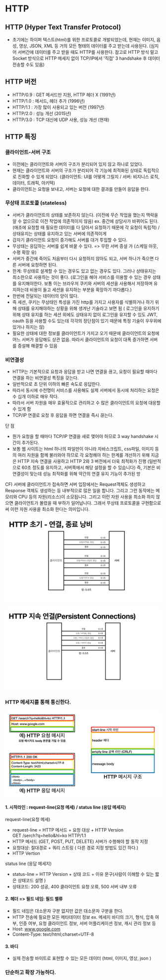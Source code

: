 # HTTP

## HTTP (Hyper Text Transfer Protocol)

* 초기에는 하이퍼 텍스트(html)를 위한 프로토콜로 개발되었는데, 현재는 이미지, 음성, 영상, JSON, XML 등 거의 모든 형태의 데이터를 주고 받는데 사용된다. (심지어 서버간에 데이터를 주고 받을 때도 HTTP를 사용한다. 참고로 HTTP 방식 말고 Socket 방식으로 HTTP 메세지 없이 TCP/IP에서 '직접' 3 handshake 후 데이터 전송할 수도 있음)



## HTTP 버전

* HTTP/0.9 : GET 메서드만 지원, HTTP 헤더 X (1991년)&#x20;
* HTTP/1.0 : 메서드, 헤더 추가 (1996년)
* HTTP/1.1 : 가장 많이 사용되고 있는 버전 (1997년)&#x20;
* HTTP/2.0 : 성능 개선 (2015년)&#x20;
* HTTP/3.0 : TCP 대신에 UDP 사용, 성능 개선 (현재)





## HTTP 특징

### 클라이언트-서버 구조

* 이전에는 클라이언트와 서버의 구조가 분리되어 있지 않고 하나로 있었다.
* 현재는 클라이언트와 서버의 구조가 분리되어 각 기능에 최적화된 상태로 독립적으로 진화할 수 있게 되었다. (클라이언트:  UI를 어떻게 그릴지 / 서버: 비지니스 로직, 데이터, 트래픽, 아키텍)
* 클라이언트는 요청을 보내고, 서버는 요청에 대한 결과를 만들어 응답을 한다.



### 무상태 프로토콜 (stateless)

* 서버가 클라이언트의 상태를 보존하지 않는다. (이전에 무슨 작업을 했는지 맥락을 알 수 없으므로 이전 작업에 의존적이지 않음) ex. 중간에 상담사가 바뀌어도 된다. (애초에 요청할 때 필요한 데이터를 다 담아서 요청하기 때문에 각 요청이 독립적) / 상태유지는 상태를 유지하고 있는 서버에 의존적이게&#x20;
* 갑자기 클라이언트 요청이 증가해도 서버를 대거 투입할 수 있다.
* 무상태는 응답하는 서버를 쉽게 바꿀 수 있다. => 무한 서버 증설 가 (스케일 아웃, 수평 확장 유)
* 서버가 중간에 죽어도 처음부터 다시 요청하지 않아도 되고, 서버 하나가 죽으면 다른 서버에 요청하면 된다.&#x20;
* 한계: 무상태로 설계할 수 있는 경우도 있고 없는 경우도 있다. 그러나 상태유지는 최소한으로 사용하는 것이 좋다. (로그인을 해야 서비스를 이용할 수 있는 경우 상태를 유지해야한다. 보통 이는 브라우저 쿠키와 서버의 세션을 사용해서 저장하며 유지하는데 비용이 들고 세션을 유지하는 부분을 확장하기 까다롭다.)
* 한번에 전달되는 데이터의 양이 많다.
* 즉 세션, 쿠키는 무상태인 특성을 가진 http를 가지고 사용자를 식별하거나 하기 위해 상태를 유지해야하는 상황을 위해 생겨난 기술라고 보면 됨 ( 로그인을 유지하기 위해 상태 유지를 하는 세션 외에도 상태유지 없이 로그인을 유지할 수 있도 JWT, oauth 등을 사용할 수도 있는데 각각의 장단점이 있기 때문에 특정 기술이 우우위에 있거나 하지는 않)
* 필요한 상태에 대한 정보를 클라이언트가 가지고 오기 때문에 클라이언트의 요청에 어느 서버가 응답해도 상관 없음. 따라서 클라이언트의 요청이 대폭 증가하면 서버를 증설해 해결할 수 있음



### 비연결성

* HTTP는 기본적으로 요청과 응답을 받고 나면 연결을 끊고, 요청이 필요할 때마다 연결을 하는 비연결성 특징을 갖는다.
* 일반적으로 초 단위 이하의 빠른 속도로 응답한다.
* 따라서 동시에 수천명이 서비스를 사용해도 실제 서버에서 동시에 처리하는 요청은 수 십개 이하로 매우 작다.
* 따라서 서버 자원을 매우 효율적으로 관리하고 수 많은 클라이언트의 요청에 대응할 수 있게 함
* TCP/IP 연결로 요청 후 응답을 하면 연결을 즉시 끊는다.

단 점

* 뭔가 요청을 할 때마다 TCP/IP 연결을 새로 맺어야 하므로 3 way handshake 시간이 추가된다.
* &#x20;보통 웹 사이트는 html 하나의 파일만이 아니라 자바스크립트, css파일, 이미지 등의 여러 자원을 함께 불러와야 하므로 각 요청해야 하는 한계를 개선하기 위해 지금은 HTTP 지속 연결을 사용하고 HTTP 2와 3 버전에서 더욱 최적화가 진행 (일반적으로 60초 정도를 유지하고, 서버쪽에서 해당 설정을 할 수 있습니다) 즉, 기본은 비연결성이 맞는데 성능 최적화를 위해 약간의 연결 유지 기능이 추가된 방



CF) 서버에 클라이언트가 접속하면 서버 입장에서는 Request객체도 생성하고 Response 객체도 생성하는 등 내부적으로 많은 일을 합니다. 그리고 그런 동작에는 메모리와 CPU 등의 자원(리소스)이 소모됩니다. 그리고 이런 자원 사용을 최소화 하지 않으면 클라이언트가 몰렸을 때 부하가 일어납니다. 그래서 무상태 프로토콜을 구현함으로 써 이런 자원 사용을 최소화 한다는 의미입니다.

![](../.gitbook/assets/image.png)

![](<../.gitbook/assets/image (15).png>)

### HTTP 메세지를 통해 통신한다.

![](<../.gitbook/assets/image (13).png>)

#### 1. 시작라인 : request-line(요청 메세) / status line (응답 메세지)

request-line(요청 메세)

* request-line = HTTP 메서드 + 요청 대상 + HTTP Version\
  GET /serch?q=hello\&hl=ko HTTP/1.1
* HTTP 메서드 (GET, POST, PUT, DELETE) 서버가 수행해야 할 동작 지정
* 요청대상: 절대경로 + 쿼리 스트링 ( 다른 경로 지정 방법도 있긴 하다.)
* HTTP Vertion

&#x20;status line (응답 메세지)

* status-line = HTTP Version + 상태 코드 + 이유 문구(사람이 이해할 수 있는 짧은 상태코드 설명 )
* &#x20;상태코드: 200 성공, 400 클라이언트 요청 오류, 500  서버 내부 오류

#### 2. 헤더 => 필드 네임: 필드 벨류

* 필드 네임은 대소문자 구분 없지만 값은 대소문자 구분을 한다.
* HTTP 전송에 필요한 모든 메타데이터 정보 ex. 메세지 바디의 크기, 형식, 압축 여부, 인증 여부, 요청 클라이언트 정보, 서버 어플리케이션 정보, 캐시 관리 정보 등
* Host: www.google.com
* Content-Type: text/html;charset=UTF-8

#### 3. 바디

* 실제 전송할 바이트로 표현할 수 있는 모든 데이터 (html, 이미지, 영상, json )



### 단순하고 확장 가능하다.







